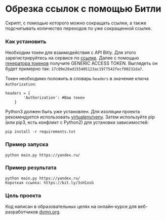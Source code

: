 # Обрезка ссылок с помощью Битли

Скрипт, с помощью которого можно сокращать ссылки, а также подсчитывать
количество переходов по уже сокращенной ссылке.

### Как установить

Необходим токен для взаимодействия с API Bitly. Для этого зарегистрируйтесь на сервисе по [ссылке](https://bit.ly/).
Далее с помощью [генератора токенов](https://bitly.com/a/oauth_apps) получите GENERIC ACCESS TOKEN. 
Выглядеть он будет примерно так: `17c09e20ad155405123ac1977542fecf00231da7`.

Токен необходимо положить в словарь `headers` в значение ключа `Authorization`:
```
headers = {
        'Authorization': #Ваш токен
    }
```

Python3 должен быть уже установлен. 
Для изоляции проекта рекомендуется использовать [virtualenv/venv](https://docs.python.org/3/library/venv.html).
Затем используйте pip (или pip3, есть конфликт с Python2) для установки зависимостей:
```
pip install -r requirements.txt
```



### Пример запуска

```
python main.py https://yandex.ru/
```
### Пример результата

```
python main.py https://yandex.ru/
Короткая ссылка: https://bit.ly/3sH1osG
```

### Цель проекта

Код написан в образовательных целях на онлайн-курсе для веб-разработчиков [dvmn.org](https://dvmn.org/).